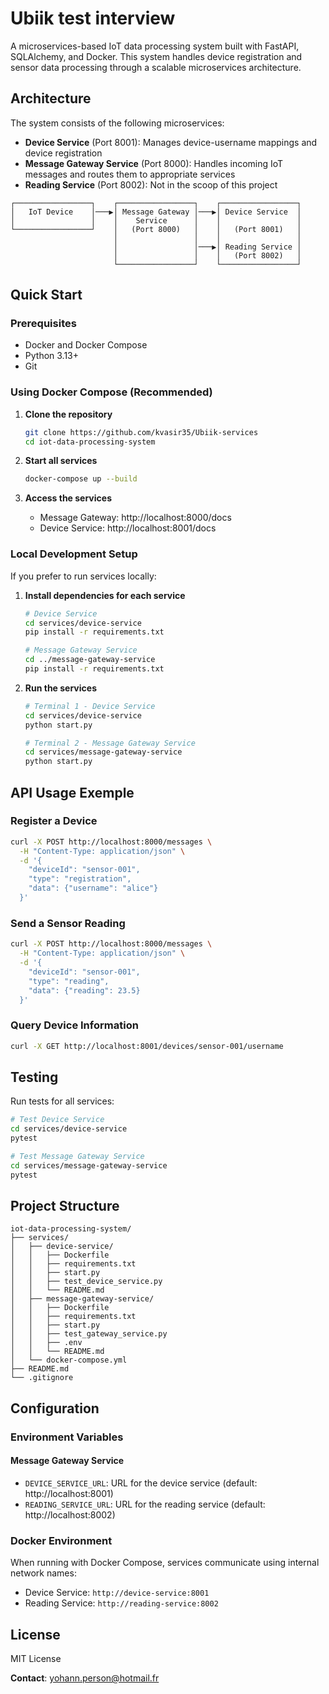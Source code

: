 # Ubiik test interview

A microservices-based IoT data processing system built with FastAPI, SQLAlchemy, and Docker. This system handles device registration and sensor data processing through a scalable microservices architecture.

## Architecture

The system consists of the following microservices:

- **Device Service** (Port 8001): Manages device-username mappings and device registration
- **Message Gateway Service** (Port 8000): Handles incoming IoT messages and routes them to appropriate services
- **Reading Service** (Port 8002): Not in the scoop of this project

```
┌─────────────────┐    ┌─────────────────┐    ┌─────────────────┐
│   IoT Device    │───▶│ Message Gateway │───▶│ Device Service  │
│                 │    │    Service      │    │                 │
└─────────────────┘    │   (Port 8000)   │    │   (Port 8001)   │
                       │                 │    │                 │
                       │                 │───▶│ Reading Service │
                       │                 │    │   (Port 8002)   │
                       └─────────────────┘    └─────────────────┘
```

## Quick Start

### Prerequisites

- Docker and Docker Compose
- Python 3.13+
- Git

### Using Docker Compose (Recommended)

1. **Clone the repository**

   ```bash
   git clone https://github.com/kvasir35/Ubiik-services
   cd iot-data-processing-system
   ```

2. **Start all services**

   ```bash
   docker-compose up --build
   ```

3. **Access the services**
   - Message Gateway: http://localhost:8000/docs
   - Device Service: http://localhost:8001/docs

### Local Development Setup

If you prefer to run services locally:

1. **Install dependencies for each service**

   ```bash
   # Device Service
   cd services/device-service
   pip install -r requirements.txt

   # Message Gateway Service
   cd ../message-gateway-service
   pip install -r requirements.txt
   ```

2. **Run the services**

   ```bash
   # Terminal 1 - Device Service
   cd services/device-service
   python start.py

   # Terminal 2 - Message Gateway Service
   cd services/message-gateway-service
   python start.py
   ```

## API Usage Exemple

### Register a Device

```bash
curl -X POST http://localhost:8000/messages \
  -H "Content-Type: application/json" \
  -d '{
    "deviceId": "sensor-001",
    "type": "registration",
    "data": {"username": "alice"}
  }'
```

### Send a Sensor Reading

```bash
curl -X POST http://localhost:8000/messages \
  -H "Content-Type: application/json" \
  -d '{
    "deviceId": "sensor-001",
    "type": "reading",
    "data": {"reading": 23.5}
  }'
```

### Query Device Information

```bash
curl -X GET http://localhost:8001/devices/sensor-001/username
```

## Testing

Run tests for all services:

```bash
# Test Device Service
cd services/device-service
pytest

# Test Message Gateway Service
cd services/message-gateway-service
pytest
```

## Project Structure

```
iot-data-processing-system/
├── services/
│   ├── device-service/
│   │   ├── Dockerfile
│   │   ├── requirements.txt
│   │   ├── start.py
│   │   ├── test_device_service.py
│   │   └── README.md
│   ├── message-gateway-service/
│   │   ├── Dockerfile
│   │   ├── requirements.txt
│   │   ├── start.py
│   │   ├── test_gateway_service.py
│   │   ├── .env
│   │   └── README.md
│   └── docker-compose.yml
├── README.md
└── .gitignore
```

## Configuration

### Environment Variables

#### Message Gateway Service

- `DEVICE_SERVICE_URL`: URL for the device service (default: http://localhost:8001)
- `READING_SERVICE_URL`: URL for the reading service (default: http://localhost:8002)

### Docker Environment

When running with Docker Compose, services communicate using internal network names:

- Device Service: `http://device-service:8001`
- Reading Service: `http://reading-service:8002`

## License

MIT License

**Contact**: yohann.person@hotmail.fr
